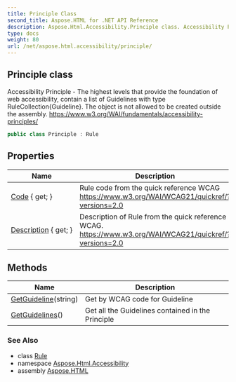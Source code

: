 ```yaml
---
title: Principle Class
second_title: Aspose.HTML for .NET API Reference
description: Aspose.Html.Accessibility.Principle class. Accessibility Principle - The highest levels that provide the foundation of web accessibility contain a list of Guidelines with type RuleCollectionGuideline. The object is not allowed to be created outside the assembly. https//www.w3.org/WAI/fundamentals/accessibility-principles/
type: docs
weight: 80
url: /net/aspose.html.accessibility/principle/
---
```

## Principle class

Accessibility Principle - The highest levels that provide the foundation of web accessibility, contain a list of Guidelines with type RuleCollection{Guideline}. The object is not allowed to be created outside the assembly. https://www.w3.org/WAI/fundamentals/accessibility-principles/

```csharp
public class Principle : Rule
```

## Properties

| Name | Description |
| --- | --- |
| [Code](../../aspose.html.accessibility/rule/code/) { get; } | Rule code from the quick reference WCAG https://www.w3.org/WAI/WCAG21/quickref/?versions=2.0 |
| [Description](../../aspose.html.accessibility/rule/description/) { get; } | Description of Rule from the quick reference WCAG. https://www.w3.org/WAI/WCAG21/quickref/?versions=2.0 |

## Methods

| Name | Description |
| --- | --- |
| [GetGuideline](../../aspose.html.accessibility/principle/getguideline/)(string) | Get by WCAG code for Guideline |
| [GetGuidelines](../../aspose.html.accessibility/principle/getguidelines/)() | Get all the Guidelines contained in the Principle |

### See Also

* class [Rule](../rule/)
* namespace [Aspose.Html.Accessibility](../../aspose.html.accessibility/)
* assembly [Aspose.HTML](../../)
